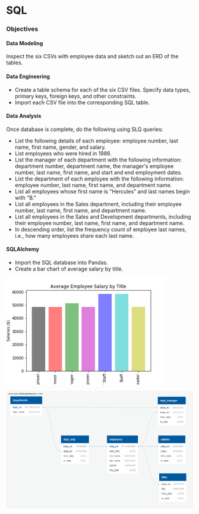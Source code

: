 # SQL

### Objectives

#### Data Modeling
Inspect the six CSVs with employee data and sketch out an ERD of the tables.

#### Data Engineering
* Create a table schema for each of the six CSV files. Specify data types, primary keys, foreign keys, and other constraints.
* Import each CSV file into the corresponding SQL table.

#### Data Analysis
Once database is complete, do the following using SLQ queries:

* List the following details of each employee: employee number, last name, first name, gender, and salary.
* List employees who were hired in 1986.
* List the manager of each department with the following information: department number, department name, the manager's employee number, last name, first name, and start and end employment dates.
* List the department of each employee with the following information: employee number, last name, first name, and department name.
* List all employees whose first name is "Hercules" and last names begin with "B."
* List all employees in the Sales department, including their employee number, last name, first name, and department name.
* List all employees in the Sales and Development departments, including their employee number, last name, first name, and department name.
* In descending order, list the frequency count of employee last names, i.e., how many employees share each last name.

#### SQLAlchemy
* Import the SQL database into Pandas.
* Create a bar chart of average salary by title.

![salary](average_salary.png)

![ERD](ERD_employee_db.png)

